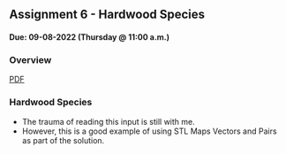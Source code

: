 ## Assignment 6 - Hardwood Species
#### Due: 09-08-2022 (Thursday @ 11:00 a.m.)

### Overview

[PDF](p10226.pdf)


### Hardwood Species

- The trauma of reading this input is still with me. 
- However, this is a good example of using STL Maps Vectors and Pairs as part of the solution.

